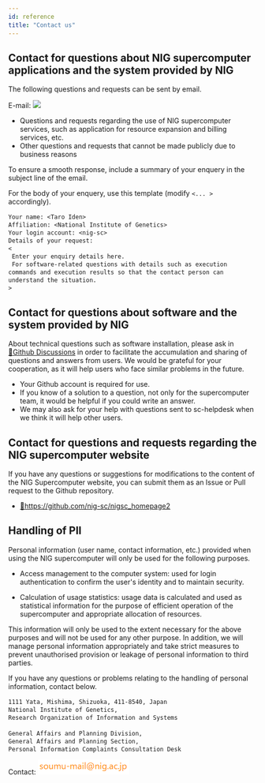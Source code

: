 ```yaml
---
id: reference
title: "Contact us"
---
```


## Contact for questions about NIG supercomputer applications and the system provided by NIG

The following questions and requests can be sent by email.

E-mail: ![](sc-helpdesk.png)

- Questions and requests regarding the use of NIG supercomputer services, such as application for resource expansion and billing services, etc.
- Other questions and requests that cannot be made publicly due to business reasons

To ensure a smooth response, include a summary of your enquery in the subject line of the email.

For the body of your enquery, use this template (modify `<... >` accordingly).


```
Your name: <Taro Iden>
Affiliation: <National Institute of Genetics>
Your login account: <nig-sc>
Details of your request: 
<
 Enter your enquiry details here. 
 For software-related questions with details such as execution commands and execution results so that the contact person can understand the situation.
>
```

## Contact for questions about software and the system provided by NIG

About technical questions such as software installation, please ask in [&#x1f517;<u>Github Discussions</u>](https://github.com/nig-sc/nigsc_homepage2/discussions) in order to facilitate the accumulation and sharing of questions and answers from users. We would be grateful for your cooperation, as it will help users who face similar problems in the future.

- Your Github account is required for use.
- If you know of a solution to a question, not only for the supercomputer team, it would be helpful if you could write an answer.
- We may also ask for your help with questions sent to sc-helpdesk when we think it will help other users.


## Contact for questions and requests regarding the NIG supercomputer website

If you have any questions or suggestions for modifications to the content of the NIG Supercomputer website, you can submit them as an Issue or Pull request to the Github repository.

- [&#x1f517;<u>https://github.com/nig-sc/nigsc_homepage2</u>](https://github.com/nig-sc/nigsc_homepage2)


## Handling of PII

Personal information (user name, contact information, etc.) provided when using the NIG supercomputer will only be used for the following purposes.

- Access management to the computer system: used for login authentication to confirm the user's identity and to maintain security.

- Calculation of usage statistics: usage data is calculated and used as statistical information for the purpose of efficient operation of the supercomputer and appropriate allocation of resources.

This information will only be used to the extent necessary for the above purposes and will not be used for any other purpose. In addition, we will manage personal information appropriately and take strict measures to prevent unauthorised provision or leakage of personal information to third parties.

If you have any questions or problems relating to the handling of personal information, contact below.

```
1111 Yata, Mishima, Shizuoka, 411-8540, Japan
National Institute of Genetics, 
Research Organization of Information and Systems

General Affairs and Planning Division, 
General Affairs and Planning Section,
Personal Information Complaints Consultation Desk
```

Contact: ![](soumu_mail.png)

